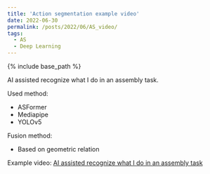 ```yaml
---
title: 'Action segmentation example video'
date: 2022-06-30
permalink: /posts/2022/06/AS_video/
tags:
  - AS
  - Deep Learning
---
```

{% include base_path %}

AI assisted recognize what I do in an assembly task.

Used method: 
* ASFormer
* Mediapipe
* YOLOv5

Fusion method:
* Based on geometric relation

Example video: [AI assisted recognize what I do in an assembly task](https://youtu.be/y2H29Xa5pVw)




